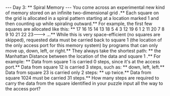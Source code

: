 --- Day 3: ** Spiral Memory ---
You come across an experimental new kind of memory stored on an
infinite two-dimensional grid
.**
Each square on the grid is allocated in a spiral pattern starting at a location marked
1
and then counting up while spiraling outward.** For example, the first few squares are allocated like this: **
17  16  15  14  13
18   5   4   3  12
19   6   1   2  11
20   7   8   9  10
21  22  23---> .**.**.**
While this is very space-efficient (no squares are skipped), requested data must be carried back to square
1
(the location of the only access port for this memory system) by programs that can only move up, down, left, or right.** They always take the shortest path: ** the
Manhattan Distance
between the location of the data and square
1
.**
For example: **
Data from square
1
is carried
0
steps, since it's at the access port.**
Data from square
12
is carried
3
steps, such as: ** down, left, left.**
Data from square
23
is carried only
2
steps: ** up twice.**
Data from square
1024
must be carried
31
steps.**
How many steps
are required to carry the data from the square identified in your puzzle input all the way to the access port?